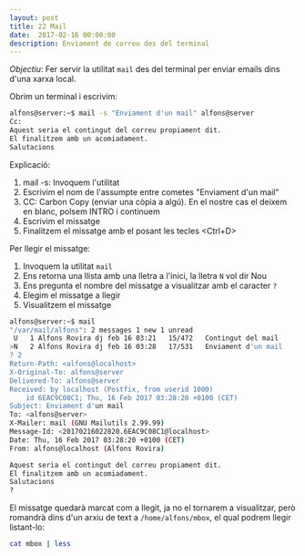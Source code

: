 ```yaml
---
layout: post
title: 22 Mail
date:  2017-02-16 00:00:00
description: Enviament de correu des del terminal
---
```


*Objectiu*: Fer servir la utilitat `mail` des del terminal per enviar emails dins d'una xarxa local.

Obrim un terminal i escrivim:


```bash
alfons@server:~$ mail -s "Enviament d'un mail" alfons@server
Cc: 
Aquest seria el contingut del correu propiament dit.
El finalitzem amb un acomiadament.
Salutacions
```

Explicació:

1. mail -s: Invoquem l'utilitat
2. Escrivim el nom de l'assumpte entre cometes "Enviament d'un mail"
3. CC: Carbon Copy (enviar una còpia a algú). En el nostre cas el deixem en blanc, polsem INTRO i continuem
4. Escrivim el missatge
5. Finalitzem el missatge amb el posant les tecles <Ctrl+D>

Per llegir el missatge:

1. Invoquem la utilitat `mail`
2. Ens retorna una llista amb una lletra a l'inici, la lletra `N` vol dir Nou
3. Ens pregunta el nombre del missatge a visualitzar amb el caracter `?`
4. Elegim el missatge a llegir
5. Visualitzem el missatge

```bash
alfons@server:~$ mail
"/var/mail/alfons": 2 messages 1 new 1 unread
 U   1 Alfons Rovira dj feb 16 03:21   15/472   Contingut del mail
>N   2 Alfons Rovira dj feb 16 03:28   17/531   Enviament d'un mail
? 2
Return-Path: <alfons@localhost>
X-Original-To: alfons@server
Delivered-To: alfons@server
Received: by localhost (Postfix, from userid 1000)
	id 6EAC9C08C1; Thu, 16 Feb 2017 03:28:20 +0100 (CET)
Subject: Enviament d'un mail
To: <alfons@server>
X-Mailer: mail (GNU Mailutils 2.99.99)
Message-Id: <20170216022820.6EAC9C08C1@localhost>
Date: Thu, 16 Feb 2017 03:28:20 +0100 (CET)
From: alfons@localhost (Alfons Rovira)

Aquest seria el contingut del correu propiament dit.
El finalitzem amb un acomiadament.
Salutacions
? 
```

El missatge quedarà marcat com a llegit, ja no el tornarem a visualitzar, però romandrà dins d'un arxiu de text a `/home/alfons/mbox`, el qual podrem llegir listant-lo:

```bash
cat mbox | less
```
